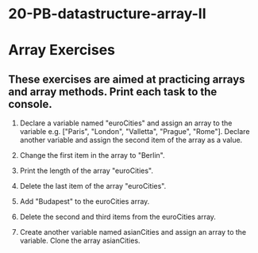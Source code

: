 # 20-PB-datastructure-array-II

# Array Exercises 
## These exercises are aimed at practicing arrays and array methods. Print each task to the console.

1. Declare a variable named "euroCities" and assign an array to the variable e.g. ["Paris", "London", "Valletta", "Prague", "Rome"]. Declare another variable and assign the second item of the array as a value.

2. Change the first item in the array to "Berlin".

3. Print the length of the array "euroCities".

4. Delete the last item of the array "euroCities".

5. Add "Budapest" to the euroCities array. 

6. Delete the second and third items from the euroCities array. 

7. Create another variable named asianCities and assign an array to the variable. Clone the array asianCities.
